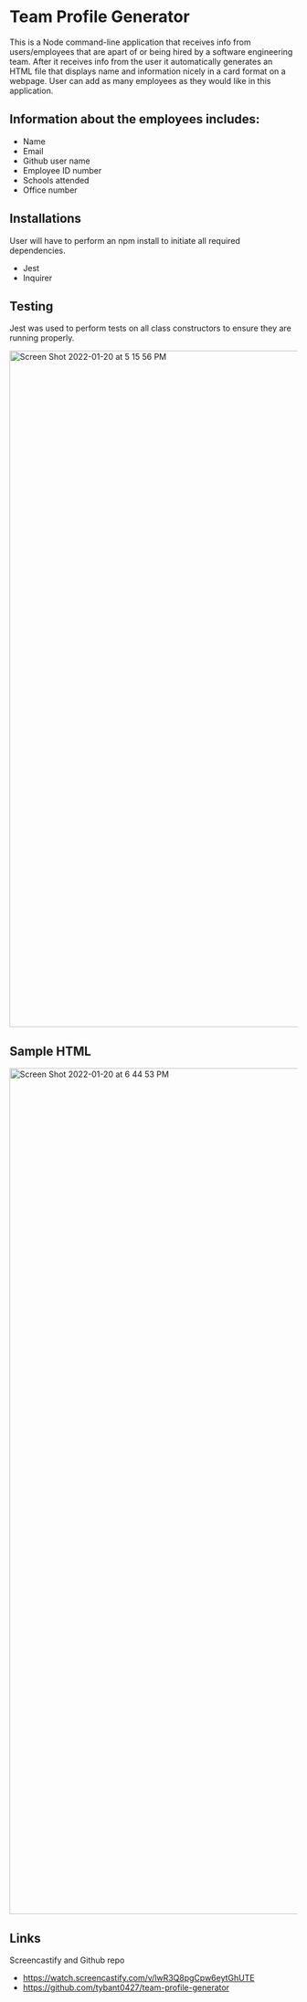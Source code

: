 # Team Profile Generator

This is a Node command-line application that receives info from users/employees that are apart of or being hired by a software engineering team. After it receives info from the user it automatically generates an HTML file that displays name and information nicely in a card format on a webpage. User can add as many employees as they would like in this application.  

## Information about the employees includes:

* Name 
* Email 
* Github user name 
* Employee ID number 
* Schools attended 
* Office number

## Installations 

User will have to perform an npm install to initiate all required dependencies. 
* Jest 
* Inquirer

## Testing 

Jest was used to perform tests on all class constructors to ensure they are running properly. 


<img width="1185" alt="Screen Shot 2022-01-20 at 5 15 56 PM" src="https://user-images.githubusercontent.com/94083745/150445365-6e5edb5c-2270-404b-af86-f5d4d9755a18.png">

## Sample HTML


<img width="1482" alt="Screen Shot 2022-01-20 at 6 44 53 PM" src="https://user-images.githubusercontent.com/94083745/150445480-5c81f896-95a2-409f-9dc5-f82e9e584185.png">

## Links 

Screencastify and Github repo
* https://watch.screencastify.com/v/lwR3Q8pgCpw6eytGhUTE
* https://github.com/tybant0427/team-profile-generator






